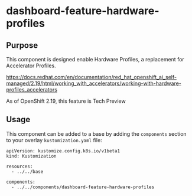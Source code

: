 # dashboard-feature-hardware-profiles

## Purpose
This component is designed enable Hardware Profiles, a replacement for Accelerator Profiles.

https://docs.redhat.com/en/documentation/red_hat_openshift_ai_self-managed/2.19/html/working_with_accelerators/working-with-hardware-profiles_accelerators

As of OpenShift 2.19, this feature is Tech Preview

## Usage

This component can be added to a base by adding the `components` section to your overlay `kustomization.yaml` file:

```
apiVersion: kustomize.config.k8s.io/v1beta1
kind: Kustomization

resources:
  - ../../base

components:
  - ../../components/dashboard-feature-hardware-profiles
```
